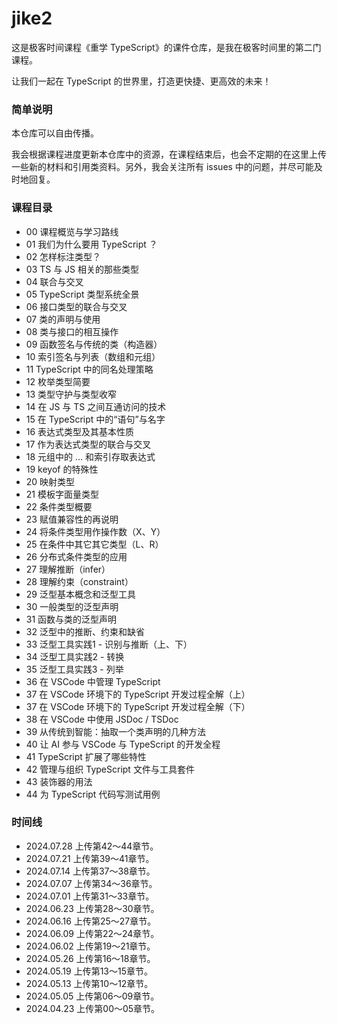 # jike2

这是极客时间课程《重学 TypeScript》的课件仓库，是我在极客时间里的第二门课程。



让我们一起在 TypeScript 的世界里，打造更快捷、更高效的未来！



### 简单说明

本仓库可以自由传播。

我会根据课程进度更新本仓库中的资源，在课程结束后，也会不定期的在这里上传一些新的材料和引用类资料。另外，我会关注所有 issues 中的问题，并尽可能及时地回复。



### 课程目录

* 00 课程概览与学习路线
* 01 我们为什么要用 TypeScript ？
* 02 怎样标注类型？
* 03 TS 与 JS 相关的那些类型
* 04 联合与交叉
* 05 TypeScript 类型系统全景
* 06 接口类型的联合与交叉
* 07 类的声明与使用
* 08 类与接口的相互操作
* 09 函数签名与传统的类（构造器）
* 10 索引签名与列表（数组和元组）
* 11 TypeScript 中的同名处理策略
* 12 枚举类型简要
* 13 类型守护与类型收窄
* 14 在 JS 与 TS 之间互通访问的技术
* 15 在 TypeScript 中的“语句”与名字
* 16 表达式类型及其基本性质
* 17 作为表达式类型的联合与交叉
* 18 元组中的 ... 和索引存取表达式
* 19 keyof 的特殊性
* 20 映射类型
* 21 模板字面量类型
* 22 条件类型概要
* 23 赋值兼容性的再说明
* 24 将条件类型用作操作数（X、Y）
* 25 在条件中其它其它类型（L、R）
* 26 分布式条件类型的应用
* 27 理解推断（infer）
* 28 理解约束（constraint）
* 29 泛型基本概念和泛型工具
* 30 一般类型的泛型声明
* 31 函数与类的泛型声明
* 32 泛型中的推断、约束和缺省
* 33 泛型工具实践1 - 识别与推断（上、下）
* 34 泛型工具实践2 - 转换
* 35 泛型工具实践3 - 列举
* 36 在 VSCode 中管理 TypeScript
* 37 在 VSCode 环境下的 TypeScript 开发过程全解（上）
* 37 在 VSCode 环境下的 TypeScript 开发过程全解（下）
* 38 在 VSCode 中使用 JSDoc / TSDoc
* 39 从传统到智能：抽取一个类声明的几种方法
* 40 让 AI 参与 VSCode 与 TypeScript 的开发全程
* 41 TypeScript 扩展了哪些特性
* 42 管理与组织 TypeScript 文件与工具套件
* 43 装饰器的用法
* 44 为 TypeScript 代码写测试用例


### 时间线

* 2024.07.28 上传第42～44章节。
* 2024.07.21 上传第39～41章节。
* 2024.07.14 上传第37～38章节。
* 2024.07.07 上传第34～36章节。
* 2024.07.01 上传第31～33章节。
* 2024.06.23 上传第28～30章节。
* 2024.06.16 上传第25～27章节。
* 2024.06.09 上传第22～24章节。
* 2024.06.02 上传第19～21章节。
* 2024.05.26 上传第16～18章节。
* 2024.05.19 上传第13～15章节。
* 2024.05.13 上传第10～12章节。
* 2024.05.05 上传第06～09章节。
* 2024.04.23 上传第00～05章节。
